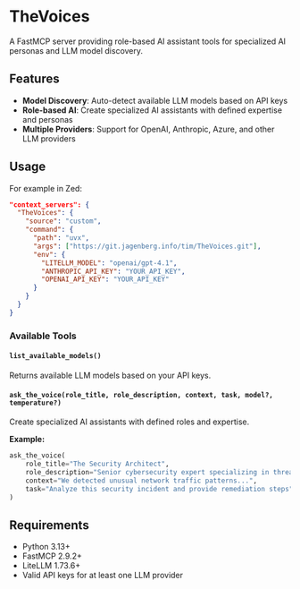 # TheVoices

A FastMCP server providing role-based AI assistant tools for specialized AI personas and LLM model discovery.

## Features

- **Model Discovery**: Auto-detect available LLM models based on API keys
- **Role-based AI**: Create specialized AI assistants with defined expertise and personas
- **Multiple Providers**: Support for OpenAI, Anthropic, Azure, and other LLM providers

## Usage

For example in Zed:

```json
"context_servers": {
  "TheVoices": {
    "source": "custom",
    "command": {
      "path": "uvx",
      "args": ["https://git.jagenberg.info/tim/TheVoices.git"],
      "env": {
        "LITELLM_MODEL": "openai/gpt-4.1",
        "ANTHROPIC_API_KEY": "YOUR_API_KEY",
        "OPENAI_API_KEY": "YOUR_API_KEY"
      }
    }
  }
}
```

### Available Tools

#### `list_available_models()`
Returns available LLM models based on your API keys.

#### `ask_the_voice(role_title, role_description, context, task, model?, temperature?)`
Create specialized AI assistants with defined roles and expertise.

**Example:**
```python
ask_the_voice(
    role_title="The Security Architect",
    role_description="Senior cybersecurity expert specializing in threat analysis",
    context="We detected unusual network traffic patterns...",
    task="Analyze this security incident and provide remediation steps"
)
```

## Requirements

- Python 3.13+
- FastMCP 2.9.2+
- LiteLLM 1.73.6+
- Valid API keys for at least one LLM provider
